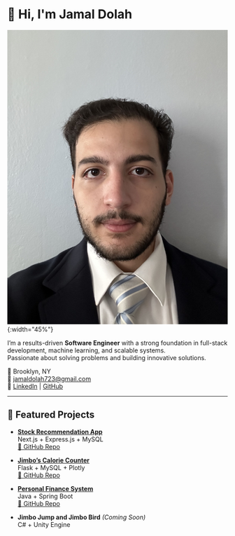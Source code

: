 # 👋 Hi, I'm Jamal Dolah

![Jamal Dolah portrait](assets/Me.jpg){:width="45%"}

I’m a results-driven **Software Engineer** with a strong foundation in full-stack development, machine learning, and scalable systems.  
Passionate about solving problems and building innovative solutions.  

📍 Brooklyn, NY  
📧 [jamaldolah723@gmail.com](mailto:jamaldolah723@gmail.com)  
🔗 [LinkedIn](https://linkedin.com/in/jamal-dolah) | [GitHub](https://github.com/JamalDolah)

---

## 🚀 Featured Projects

- **[Stock Recommendation App](projects.md#stock-recommendation-app)**  
  Next.js + Express.js + MySQL  
  [🔗 GitHub Repo](https://github.com/JamalDolah/Stocks-recommendation-CIS303)

- **[Jimbo’s Calorie Counter](projects.md#jimbos-calorie-counter)**  
  Flask + MySQL + Plotly  
  [🔗 GitHub Repo](https://github.com/JamalDolah/Jimbos_calorie_counter)

- **[Personal Finance System](projects.md#personal-finance-system)**  
  Java + Spring Boot  
  [🔗 GitHub Repo](https://github.com/JamalDolah/Personal-finance-system-CIS404)

- **Jimbo Jump and Jimbo Bird** *(Coming Soon)*  
  C# + Unity Engine

